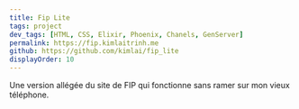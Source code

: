 ```yaml
---
title: Fip Lite
tags: project
dev_tags: [HTML, CSS, Elixir, Phoenix, Chanels, GenServer]
permalink: https://fip.kimlaitrinh.me
github: https://github.com/kimlai/fip_lite
displayOrder: 10
---
```


Une version allégée du site de FIP qui fonctionne sans ramer sur mon vieux
téléphone.
